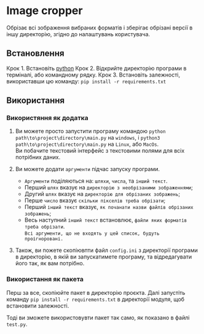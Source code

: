 # Image cropper

Обрізає всі зображення вибраних форматів і зберігає обрізані версії в іншу директорію, згідно до налаштувань користувача.

## Встановлення

Крок 1. Встановіть [python](python.org)
Крок 2. Відкрийте директорію програми в терміналі, або командному рядку.
Крок 3. Встановіть залежності, використавши цю команду: `pip install -r requirements.txt`

## Використання

### Використяння як додатка

1. Ви можете просто запустити програму командою `python path\to\project\directory\main.py` на `windows`,
        і `python3 path\to\project\directory\main.py` на `Linux`, або `MacOs`.<br>
        Ви побачите текстовий інтерфейс з текстовими полями для всіх потрібних даних.

2. Ви можете додати `аргументи` підчас запуску програми.<br>
   - `Аргументи` поділяються на: `шляхи`, `числа`, та `інший текст`.<br>
   - Перший `шлях` вказує на `директорію з необрізаними зображеннями`;<br>
   - Другий `шлях` вказує на `директорію для обрізаних зображень`;<br>
   - Перше `число` вказує `скільки пікселів треба обрізати`;<br>
   - Перший `інший текст` вказує, `як почанати назви файлів обрізаних зображень`;<br>
   - Весь наступний `інший текст` встановлює, `файли яких форматів треба обрізати`.<br>
   `Всі аргументи, що не входять у цей список, будуть проігноровані.`<br>

3. Також, ви пожете скопіювпти файл `config.ini` з директорії програми в директорію, в якій ви запускатимете програму, та відредагувати його так, як вам потрібно.

### Використання як пакета

Перш за все, скопіюйте пакет в директорію проєкта.
Далі запустіть команду `pip install -r requirements.txt` в директорії модуля, щоб встановити залежності.

Тоді ви зможете використовувти пакет так само, як показано в файлі `test.py`.
